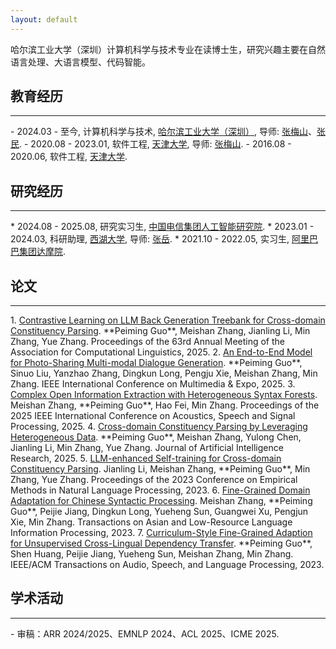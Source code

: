 ```yaml
---
layout: default
---
```


哈尔滨工业大学（深圳）计算机科学与技术专业在读博士生，研究兴趣主要在自然语言处理、大语言模型、代码智能。

## 教育经历
<hr />
- 2024.03 - 至今, 计算机科学与技术, <a href="https://www.hitsz.edu.cn/index.html" target="_blank">哈尔滨工业大学（深圳）</a>, 导师: <a href="https://zhangmeishan.github.io/chn.html" target="_blank">张梅山</a>、<a href="https://faculty.hitsz.edu.cn/MinZhang" target="_blank">张民</a>.
- 2020.08 - 2023.01, 软件工程, <a href="https://www.tju.edu.cn/" target="_blank">天津大学</a>, 导师: <a href="https://zhangmeishan.github.io/chn.html" target="_blank">张梅山</a>.
- 2016.08 - 2020.06, 软件工程, <a href="https://www.tju.edu.cn/" target="_blank">天津大学</a>.

## 研究经历
<hr />
* 2024.08 - 2025.08, 研究实习生, <a href="http://www.chinatelecom.com.cn/" target="_blank">中国电信集团人工智能研究院</a>.
* 2023.01 - 2024.03, 科研助理, <a href="https://westlake.edu.cn/" target="_blank">西湖大学</a>, 导师: <a href="https://frcchang.github.io/" target="_blank">张岳</a>.
* 2021.10 - 2022.05, 实习生, <a href="https://damo.alibaba.com/?language=zh" target="_blank">阿里巴巴集团达摩院</a>.

## 论文
<hr />
1. <a href="https://arxiv.org/abs/2505.20976" target="_blank">Contrastive Learning on LLM Back Generation Treebank for Cross-domain Constituency Parsing</a>.  
  **Peiming Guo**, Meishan Zhang, Jianling Li, Min Zhang, Yue Zhang.  
  Proceedings of the 63rd Annual Meeting of the Association for Computational Linguistics, 2025.
2. <a href="https://arxiv.org/abs/2408.08650" target="_blank">An End-to-End Model for Photo-Sharing Multi-modal Dialogue Generation</a>.  
  **Peiming Guo**, Sinuo Liu, Yanzhao Zhang, Dingkun Long, Pengju Xie, Meishan Zhang, Min Zhang.  
  IEEE International Conference on Multimedia & Expo, 2025.
3. <a href="https://ieeexplore.ieee.org/abstract/document/10888121" target="_blank">Complex Open Information Extraction with Heterogeneous Syntax Forests</a>.  
  Meishan Zhang, **Peiming Guo**, Hao Fei, Min Zhang.  
  Proceedings of the 2025 IEEE International Conference on Acoustics, Speech and Signal Processing, 2025.
4. <a href="https://www.jair.org/index.php/jair/article/view/15736" target="_blank">Cross-domain Constituency Parsing by Leveraging Heterogeneous Data</a>.  
  **Peiming Guo**, Meishan Zhang, Yulong Chen, Jianling Li, Min Zhang, Yue Zhang.  
  Journal of Artificial Intelligence Research, 2025.
5. <a href="https://aclanthology.org/2023.emnlp-main.508/" target="_blank">LLM-enhanced Self-training for Cross-domain Constituency Parsing</a>.  
  Jianling Li, Meishan Zhang, **Peiming Guo**, Min Zhang, Yue Zhang.  
  Proceedings of the 2023 Conference on Empirical Methods in Natural Language Processing, 2023.
6. <a href="https://dl.acm.org/doi/abs/10.1145/3629519" target="_blank">Fine-Grained Domain Adaptation for Chinese Syntactic Processing</a>.  
  Meishan Zhang, **Peiming Guo**, Peijie Jiang, Dingkun Long, Yueheng Sun, Guangwei Xu, Pengjun Xie, Min Zhang.  
  Transactions on Asian and Low-Resource Language Information Processing, 2023.
7. <a href="https://ieeexplore.ieee.org/abstract/document/9961955" target="_blank">Curriculum-Style Fine-Grained Adaption for Unsupervised Cross-Lingual Dependency Transfer</a>.  
  **Peiming Guo**, Shen Huang, Peijie Jiang, Yueheng Sun, Meishan Zhang, Min Zhang.  
  IEEE/ACM Transactions on Audio, Speech, and Language Processing, 2023.

## 学术活动
<hr />
- 审稿：ARR 2024/2025、EMNLP 2024、ACL 2025、ICME 2025.
